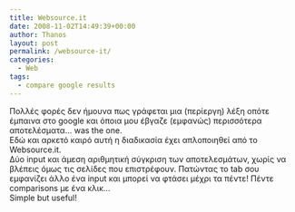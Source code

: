 ```yaml
---
title: Websource.it
date: 2008-11-02T14:49:39+00:00
author: Thanos
layout: post
permalink: /websource-it/
categories:
  - Web
tags:
  - compare google results
---
```

Πολλές φορές δεν ήμουνα πως γράφεται μια (περίεργη) λέξη οπότε έμπαινα στο google και όποια μου έβγαζε (εμφανώς) περισσότερα αποτελέσματα… was the one.  
Εδώ και αρκετό καιρό αυτή η διαδικασία έχει απλοποιηθεί από το Websource.it.  
Δύο input και άμεση αριθμητική σύγκριση των αποτελεσμάτων, χωρίς να βλέπεις όμως τις σελίδες που επιστρέφουν. Πατώντας το tab σου εμφανίζει άλλο ένα input και μπορεί να φτάσει μέχρι τα πέντε! Πέντε comparisons με ένα κλικ…  
Simple but useful!